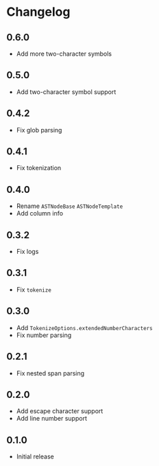 # Changelog

## 0.6.0

- Add more two-character symbols

## 0.5.0

- Add two-character symbol support

## 0.4.2

- Fix glob parsing

## 0.4.1

- Fix tokenization

## 0.4.0

- Rename `ASTNodeBase` `ASTNodeTemplate`
- Add column info

## 0.3.2

- Fix logs

## 0.3.1

- Fix `tokenize`

## 0.3.0

- Add `TokenizeOptions.extendedNumberCharacters`
- Fix number parsing

## 0.2.1

- Fix nested span parsing

## 0.2.0

- Add escape character support
- Add line number support

## 0.1.0

- Initial release
